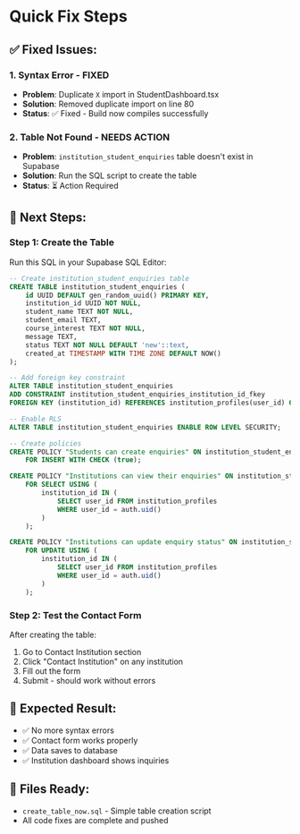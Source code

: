 # Quick Fix Steps

## ✅ Fixed Issues:

### 1. Syntax Error - FIXED
- **Problem**: Duplicate `X` import in StudentDashboard.tsx
- **Solution**: Removed duplicate import on line 80
- **Status**: ✅ Fixed - Build now compiles successfully

### 2. Table Not Found - NEEDS ACTION
- **Problem**: `institution_student_enquiries` table doesn't exist in Supabase
- **Solution**: Run the SQL script to create the table
- **Status**: ⏳ Action Required

## 🚀 Next Steps:

### Step 1: Create the Table
Run this SQL in your Supabase SQL Editor:

```sql
-- Create institution_student_enquiries table
CREATE TABLE institution_student_enquiries (
    id UUID DEFAULT gen_random_uuid() PRIMARY KEY,
    institution_id UUID NOT NULL,
    student_name TEXT NOT NULL,
    student_email TEXT,
    course_interest TEXT NOT NULL,
    message TEXT,
    status TEXT NOT NULL DEFAULT 'new'::text,
    created_at TIMESTAMP WITH TIME ZONE DEFAULT NOW()
);

-- Add foreign key constraint
ALTER TABLE institution_student_enquiries 
ADD CONSTRAINT institution_student_enquiries_institution_id_fkey 
FOREIGN KEY (institution_id) REFERENCES institution_profiles(user_id) ON DELETE CASCADE;

-- Enable RLS
ALTER TABLE institution_student_enquiries ENABLE ROW LEVEL SECURITY;

-- Create policies
CREATE POLICY "Students can create enquiries" ON institution_student_enquiries
    FOR INSERT WITH CHECK (true);

CREATE POLICY "Institutions can view their enquiries" ON institution_student_enquiries
    FOR SELECT USING (
        institution_id IN (
            SELECT user_id FROM institution_profiles 
            WHERE user_id = auth.uid()
        )
    );

CREATE POLICY "Institutions can update enquiry status" ON institution_student_enquiries
    FOR UPDATE USING (
        institution_id IN (
            SELECT user_id FROM institution_profiles 
            WHERE user_id = auth.uid()
        )
    );
```

### Step 2: Test the Contact Form
After creating the table:
1. Go to Contact Institution section
2. Click "Contact Institution" on any institution
3. Fill out the form
4. Submit - should work without errors

## 🎯 Expected Result:
- ✅ No more syntax errors
- ✅ Contact form works properly
- ✅ Data saves to database
- ✅ Institution dashboard shows inquiries

## 📁 Files Ready:
- `create_table_now.sql` - Simple table creation script
- All code fixes are complete and pushed
